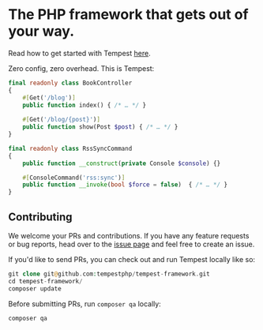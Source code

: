 # The PHP framework that gets out of your way.

Read how to get started with Tempest [here](https://github.com/tempestphp/tempest-docs/blob/master/01-getting-started.md).

Zero config, zero overhead. This is Tempest:

```php
final readonly class BookController
{
    #[Get('/blog')]
    public function index() { /* … */ }
    
    #[Get('/blog/{post}')]
    public function show(Post $post) { /* … */ }
}

final readonly class RssSyncCommand
{
    public function __construct(private Console $console) {}

    #[ConsoleCommand('rss:sync')]
    public function __invoke(bool $force = false)  { /* … */ }
}
```

## Contributing

We welcome your PRs and contributions. If you have any feature requests or bug reports, head over to the [issue page](https://github.com/tempestphp/tempest-framework/issues) and feel free to create an issue.

If you'd like to send PRs, you can check out and run Tempest locally like so:

```php
git clone git@github.com:tempestphp/tempest-framework.git
cd tempest-framework/
composer update
```

Before submitting PRs, run `composer qa` locally: 

```php
composer qa
```